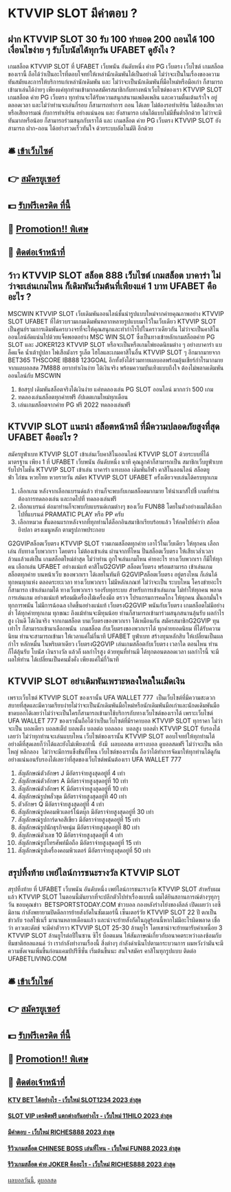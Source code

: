 # KTVVIP SLOT มีคำตอบ ?
## ฝาก KTVVIP SLOT 30 รับ 100 ทํายอด 200 ถอนได้ 100 เงื่อนไขง่าย ๆ รับโบนัสได้ทุกวัน UFABET ดูยังไง ?
เกมสล็อต KTVVIP SLOT ที่ UFABET เว็บพนัน อันดับหนึ่ง ค่าย PG เว็บตรง เว็บไซต์ เกมสล็อต ของเรานี้ ถือได้ว่าเป็นอะไรที่ตอบโจทย์ให้เหล่านักเดิมพันได้เป็นอย่างดี ไม่ว่าจะเป็นในเรื่องของความทันสมัยและการให้บริการแก่เหล่านักเดิมพัน และ ไม่ว่าจะเป็นนักเดิมพันที่มือใหม่หรือมือเก่า ก็สามารถเข้ามาเล่นได้ง่ายๆ เพียงแค่ทุกท่านเข้ามากดสมัครสมาชิกกับทางหน้าเว็บไซต์ของเรา KTVVIP SLOT เกมสล็อต ค่าย PG เว็บตรง ทุกท่านจะได้รับความสนุกสนานเพลิดเพลิน และความตื่นเต้นเร้าใจ อยู่ตลอดเวลา และไม่ว่าท่านจะเล่นกี่รอบ ก็สามารถทำการ ถอน ได้เลย ไม่ต้องรอทำเทิร์น ไม่ต้องเสียเวลาหรือเสียอารมณ์ กับการทำเทิร์น อย่างแน่นอน และ ยังสามารถ เล่นได้แบบไม่มีขั้นต่ำอีกด้วย ไม่ว่าจะมีทันมากหรือน้อย ก็สามารถร่วมสนุกกับเราได้ และ เกมสล็อต ค่าย PG เว็บตรง KTVVIP SLOT ยังสามารถ ฝาก-ถอน ได้อย่างรวดเร็วทันใจ ด้วยระบบอัตโนมัติ อีกด้วย

## 🛎 [เข้าเว็บไซต์](https://bit.ly/3SdLNi2)
## 👉 [สมัครยูเซอร์](https://bit.ly/3SdLNi2)
## 💵 [รับฟรีเครดิต ที่นี้](https://bit.ly/3dyRKHj)
## 👑 [Promotion!! พิเศษ](https://bit.ly/3dyRKHj)
## 📱 [ติดต่อเจ้าหน้าที่](https://bit.ly/3dyRKHj)

## ว้าว KTVVIP SLOT สล็อต 888 เว็บไซต์ เกมสล็อต บาคาร่า ไม่ว่าจะเล่นเกมไหน ก็เดิมพันเริ่มต้นที่เพียงแค่ 1 บาท UFABET คืออะไร ?
MSCWIN KTVVIP SLOT เว็บเดิมพันออนไลน์ชั้นนำรูปแบบใหม่จากค่ายคุณภาพอย่าง KTVVIP SLOT UFABET ที่ได้รวบรวมเกมเดิมพันหลากหลายรูปแบบมาไว้ในเว็บเดียว KTVVIP SLOT เป็นศูนย์รวมการเดิมพันครบวงจรที่จะให้คุณสนุกและทำกำไรไปในคราวเดียวกัน ไม่ว่าจะเป็นคาสิโนออนไลน์อัดแน่นไปด้วยแจ็คพอตอย่าง MSC WIN SLOT ซึ่งเป็นทางเข้าหลักเกมสล็อตค่าย PG SLOT และ JOKER123 KTVVIP SLOT หรือจะเป็นหรือเกมไพ่ยอดนิยมต่าง ๆ อย่างบาคาร่า แบล็คแจ็ค น้ำเต้าปูปลา ไพ่เสือมังกร รูเล็ต ไฮโลและเกมคาสิโนอื่น KTVVIP SLOT ๆ อีกมากมายจาก BET365 THSCORE IB888 123GOAL อีกทั้งยังได้ร่วมทายผลบอลพร้อมลุ้นเชียร์กำไรมากมายจากผลบอลสด 7M888 อยากทำเงินง่าย ได้เงินจริง พร้อมความบันเทิงแบบถึงใจ ต้องไม่พลาดเดิมพันออนไลน์กับ MSCWIN
1. ข้อสรุป เดิมพันสล็อตจริงได้เงินง่าย แค่ทดลองเล่น PG SLOT ออนไลน์ มากกว่า 500 เกม
2. ทดลองเล่นสล็อตทุกค่ายฟรี อัปเดตเกมใหม่ทุกเดือน
3. เล่นเกมสล็อตจากค่าย PG ฟรี 2022 ทดลองเล่นฟรี

## KTVVIP SLOT แนะนำ สล็อตหน้าหมี ที่มีความปลอดภัยสูงที่สุด UFABET คืออะไร ?
สมัครยูฟ่าเบท KTVVIP SLOT เข้าเล่นเว็บคาสิโนออนไลน์ KTVVIP SLOT ด้วยระบบที่ได้มาตรฐาน เพียง 1 ที่ UFABET เว็บพนัน อันดับหนึ่ง นาที คุณลูกค้าก็สามารถเป็น สมาชิกเว็บยูฟ่าเบท รับโปรโมชั่น KTVVIP SLOT เข้าเล่น บาคาร่า แทงบอล เดิมพันกีฬา คาสิโนออนไลน์ สล็อตยูฟ่า ไก่ชน หวยไทย หวยรายวัน สมัคร KTVVIP SLOT UFABET ครั้งเดียวจบเล่นได้ครบทุกเกม
1. เลือกเกม หลังจากเลือกแบรนด์แล้ว ท่านก็จะพบกับเกมสล็อตมากมาย ให้นำเมาส์ไปชี้ เกมที่ท่านต้องการทดลองเล่น และกดไปที่ ทดลองเล่นฟรี
2. เลือกแบรนด์ ต่อมาท่านก็จะพบกับแบรนด์เกมต่างๆ ของเว็บ FUN88 โดยในตัวอย่างผมได้เลือกไปที่แบรนด์ PRAMATIC PLAY หรือ PP ครับ
3. เลือกหมวด ขั้นตอนแรกหลังจากที่ทุกท่านได้ล็อกอินสมาชิกเรียบร้อยแล้ว ให้กดไปที่คำว่า สล็อตยิงปลา ตรงเมนูหลัก ตามรูปภาพประกอบ

G2GVIPสล็อตเว็บตรง KTVVIP SLOT รวมเกมสล็อตทุกค่าย เอาไว้ในเว็บเดียว ให้ทุกคน เลือกเล่น กับทางเว็บพวกเรา โดยตรง ไม่ต้องเข้าเล่น ผ่านจากที่ไหน ปั่นสล็อตเว็บตรง ให้เสียเวล่ำเวลา ล้วนแล้วแต่เป็น เกมสล็อตใหม่ล่าสุด ไม่ว่าท่าน ถูกใจเล่นเกมไหน ค่ายอะไร ทางเว็บพวกเรา ก็มีให้ทุกคน เลือกเล่น UFABET อย่างแน่แท้ คาสิโนG2GVIP สล็อตเว็บตรง พร้อมสามารถ เข้าเล่นเกมสล็อตทุกค่าย บนหน้าเว็บ ของพวกเรา ได้เลยในทันที G2GVIPสล็อตเว็บตรง อยู่ตรงไหน ก็เล่นได้ทุกหนทุกแห่ง ตลอดระยะเวลา ทางเว็บพวกเรา ไม่มีหลักเกณฑ์ ไม่ว่าจะเป็น ระบบไหน โครงข่ายอะไร ก็สามารถ เข้าเล่นเกมได้ ทางเว็บพวกเรา รองรับทุกระบบ สำหรับการเข้าเล่นเกม ไม่ทำให้ทุกคน พลาดการเล่นเกม อย่างแน่แท้ พร้อมมีเครื่องไม้เครื่องมือ ตรวจ โปรแกรมการคดโกง ให้ทุกคน มั่นอกมั่นใจ ทุกการพนัน ไม่มีการฉ้อฉล เกิดขึ้นอย่างแน่แท้
เว็บตรงG2GVIP พนันกับเว็บตรง เกมสล็อตไม่มีอย่างต่ำ ได้ทุกค่ายทุกเกม ทุกขณะ ถึงแม้ท่านจะมีทุนน้อย ท่านก็สามารถเข้ามาร่วมสนุกสนานลุ้นรับ ผลกำไรสูง เงินดี ได้เงินจริง จากเกมสล็อต บนเว็บตรงของพวกเรา ได้เหมือนกัน สมัครสมาชิกG2GVIP ทุนเท่าไร ก็สามารถเข้ามาเลือกพนัน  เกมสล็อต กับเว็บตรงของพวกเราได้ ทุกค่ายยอดนิยม ที่ได้รับความนิยม ท่านจะสามารถเข้ามา ให้เวลาแค่ไม่กี่นาที UFABET ยูฟ่าเบท สร้างทุนหลักสิบ ให้เปลี่ยนเป็นผลกำไร หลักหมื่น ในพริบตาเดียว เว็บตรงG2GVIP เล่นเกมสล็อตกับเว็บตรง เวลาใด ตอนไหน ท่านก็ได้ลุ้นรับ โบนัส เงินรางวัล แล้วก็ ผลกำไรสูง ด้วยทุนที่ท่านมี ได้ทุกตอนตลอดเวลา ผลกำไรนี้ จะมีผลให้ท่าน ได้เปลี่ยนเป็นคนมั่งคั่ง เพียงแค่ไม่กี่วินาที

## KTVVIP SLOT อย่าเดิมพันเพราะหลงใหลในเม็ดเงิน
เพราะเว็บไซต์ KTVVIP SLOT ของเรานั้น UFA WALLET 777  เป็นเว็บไซต์ที่มีความสะดวกสบายที่สุดและมีความเรียบง่ายไม่ว่าจะเป็นนักเดิมพันมือใหม่หรือนักเดิมพันมือเก่าและนักดเดิมพันมือขาดบอกได้เลยว่าไม่ว่าจะเป็นใครก็สามารถเข้ามาใช้บริการกับทางเว็บไซต์ของเราได้ เพราะเว็บไซต์ UFA WALLET 777 ของเรานั้นถือได้ว่าเป็นเว็บไซต์ที่มีราคาบอล KTVVIP SLOT ทุกราคา ไม่ว่าจะเป็น บอลเดียว บอลสเต็ป บอลเต็ง บอลต่อ บอลลอง  บอลสูง บอลต่ำ KTVVIP SLOT รับรองได้เลยว่า ไม่ว่าทุกท่านจะเล่นแบบไหน เว็บไซต์ของเรานั้น KTVVIP SLOT ตอบโจทย์ให้ทุกท่านได้อย่างดีที่สุดเลยก็ว่าได้และยังไม่เพียงเท่านี้  ยังมี  ผลบอลสด ตารางบอล ดูบอลสดฟรี ไม่ว่าจะเป็น หลีกไหญ่ หลีกลอง  ไม่ว่าจะมีการแข็งขันที่ไหน เว็บไซต์ของเรานั้น ถือว่าได้ทำการจัดมาให้ทุกท่านได้ดูกันอย่างแน่นอนรับรองได้เลยว่าที่สุดของเว็บไซต์พนันต้องเรา UFA WALLET 777
1. สัญลักษณ์ตัวอักษร J มีอัตราจ่ายสูงสุดอยู่ที่ 4 เท่า
2. สัญลักษณ์ตัวอักษร A มีอัตราจ่ายสูงสุดอยู่ที่ 10 เท่า
3. สัญลักษณ์ตัวอักษร K มีอัตราจ่ายสูงสุดอยู่ที่ 10 เท่า
4. สัญลักษณ์รูปพลั่วขุด มีอัตราจ่ายสูงสุดอยู่ที่ 40 เท่า
5. ตัวอักษร Q มีอัตราจ่ายสูงสุดอยู่ที่ 4 เท่า
6. สัญลักษณ์รูปคอมพิวเตอร์โน้ตบุ๊ก มีอัตราจ่ายสูงสุดอยู่ที่ 30 เท่า
7. สัญลักษณ์รูปการ์ดจอสีเขียว มีอัตราจ่ายสูงสุดอยู่ที่ 15 เท่า
8. สัญลักษณ์รูปนักธุรกิจหนุ่ม มีอัตราจ่ายสูงสุดอยู่ที่ 80 เท่า
9. สัญลักษณ์ตัวเลข 10 มีอัตราจ่ายสูงสุดอยู่ที่ 4 เท่า
10. สัญลักษณ์รูปโทรศัพท์มือถือ มีอัตราจ่ายสูงสุดอยู่ที่ 15 เท่า
11. สัญลักษณ์รูปเครื่องคอมพิวเตอร์ มีอัตราจ่ายสูงสุดอยู่ที่ 50 เท่า

## สรุปทิ้งท้าย เพย์ไลน์การชนะรางวัล KTVVIP SLOT
สรุปทิ้งท้าย ที่ UFABET เว็บพนัน อันดับหนึ่ง เพย์ไลน์การชนะรางวัล KTVVIP SLOT สำหรับผมแล้ว KTVVIP SLOT ในตอนนี้มันยากที่จะปลีกตัวไปทำเรื่องแบบนี้ ผมได้ยินสถานการณ์ต่างๆทุกๆวัน
ขอบคุณข่าว  BETSPORTSTODAY.COM
ข่าวบอล กองหลังร่างโย่งของลีลล์ เปิดเผยว่า เอซี มิลาน กำลังพยายามปิดดีลการย้ายสังกัดในซัมเมอร์นี้ เซ็นเตอร์วัย KTVVIP SLOT 22 ปี ตกเป็นข่าวกับ รอสโซ่เนรี่ มานานหลายเดือนแล้ว และน่าจะย้ายสังกัดในฤดูร้อนนี้หากไม่มีอะไรผิดพลาด
เชื่อว่า ดาวเตะดัตช์ จะมีค่าตัวราว KTVVIP SLOT 25-30 ล้านยูโร โดยเขาน่าจะย้ายมารับค่าเหนื่อย 3 KTVVIP SLOT ล้านยูโรต่อปีในซาน ซิโร่
บ็อตแมน ให้สัมภาษณ์เกี่ยวกับอนาคตระหว่างลงซ้อมกับทีมชาติฮอลแลนด์ ว่า เรากำลังทำงานเรื่องนี้
สิ่งต่างๆ กำลังดำเนินไปตามกระบวนการ ผมหวังว่ามันจะมีความชัดเจนเพิ่มขึ้นก่อนแคมป์ปรีซีซั่น เริ่มต้นขึ้นนะ
สนใจสมัคร คาสิโนทุกรูปแบบ ติดต่อ UFABETLIVING.COM

## 🛎 [เข้าเว็บไซต์](https://bit.ly/3SdLNi2)
## 👉 [สมัครยูเซอร์](https://bit.ly/3SdLNi2)
## 💵 [รับฟรีเครดิต ที่นี้](https://bit.ly/3dyRKHj)
## 👑 [Promotion!! พิเศษ](https://bit.ly/3dyRKHj)
## 📱 [ติดต่อเจ้าหน้าที่](https://bit.ly/3dyRKHj)

#### [KTV BET ได้อย่างไร - เว็บใหม่ SLOT1234 2023 ล่าสุด](https://atom.io/themes/ktv%20bet%20ได้อย่างไร%20-%20เว็บใหม่%20slot1234%202023%20ล่าสุด)
#### [SLOT VIP เครดิตฟรี แตกต่างกันอย่างไร - เว็บใหม่ 11HILO 2023 ล่าสุด](https://atom.io/themes/slot%20vip%20เครดิตฟรี%20แตกต่างกันอย่างไร%20-%20เว็บใหม่%2011hilo%202023%20ล่าสุด)
#### [มีคำตอบ - เว็บใหม่ RICHES888 2023 ล่าสุด](https://atom.io/themes/มีคำตอบ%20-%20เว็บใหม่%20riches888%202023%20ล่าสุด)
#### [รีวิวเกมสล็อต CHINESE BOSS เล่นที่ไหน - เว็บใหม่ FUN88 2023 ล่าสุด](https://atom.io/themes/รีวิวเกมสล็อต%20chinese%20boss%20เล่นที่ไหน%20-%20เว็บใหม่%20fun88%202023%20ล่าสุด)
#### [รีวิวเกมสล็อต ค่าย JOKER คืออะไร - เว็บใหม่ RICHES888 2023 ล่าสุด](https://atom.io/themes/รีวิวเกมสล็อต%20ค่าย%20joker%20คืออะไร%20-%20เว็บใหม่%20riches888%202023%20ล่าสุด)

[ผลบอลวันนี้](https://siamsport.tv "ผลบอลวันนี้"), [ดูบอลสด](https://siamsport.tv/ดูบอลสด "ดูบอลสด")